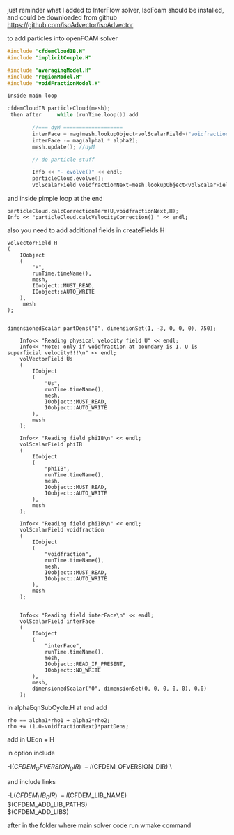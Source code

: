 just reminder what I added to InterFlow solver, 
IsoFoam should be installed, and could be downloaded from github https://github.com/isoAdvector/isoAdvector

to add particles into openFOAM solver
```cpp
#include "cfdemCloudIB.H"
#include "implicitCouple.H"

#include "averagingModel.H"
#include "regionModel.H"
#include "voidFractionModel.H"

inside main loop 

cfdemCloudIB particleCloud(mesh);
 then after     while (runTime.loop()) add

        //=== dyM ===================
        interFace = mag(mesh.lookupObject<volScalarField>("voidfractionNext"));
        interFace -= mag(alpha1 * alpha2);
        mesh.update(); //dyM

        // do particle stuff

        Info << "- evolve()" << endl;
        particleCloud.evolve();
        volScalarField voidfractionNext=mesh.lookupObject<volScalarField>("voidfractionNext");`
```
and inside pimple loop at the end

```
particleCloud.calcCorrectionTerm(U,voidfractionNext,H);
Info << "particleCloud.calcVelocityCorrection() " << endl;
```

also you need to add additional fields in createFields.H

```
volVectorField H
(
    IOobject
    (
        "H",
        runTime.timeName(),
        mesh,
        IOobject::MUST_READ,
        IOobject::AUTO_WRITE
    ),
     mesh
);


dimensionedScalar partDens("0", dimensionSet(1, -3, 0, 0, 0), 750);

    Info<< "Reading physical velocity field U" << endl;
    Info<< "Note: only if voidfraction at boundary is 1, U is superficial velocity!!!\n" << endl;
    volVectorField Us
    (
        IOobject
        (
            "Us",
            runTime.timeName(),
            mesh,
            IOobject::MUST_READ,
            IOobject::AUTO_WRITE
        ),
        mesh
    );

    Info<< "Reading field phiIB\n" << endl;
    volScalarField phiIB
    (
        IOobject
        (
            "phiIB",
            runTime.timeName(),
            mesh,
            IOobject::MUST_READ,
            IOobject::AUTO_WRITE
        ),
        mesh
    );

    Info<< "Reading field phiIB\n" << endl;
    volScalarField voidfraction
    (
        IOobject
        (
            "voidfraction",
            runTime.timeName(),
            mesh,
            IOobject::MUST_READ,
            IOobject::AUTO_WRITE
        ),
        mesh
    );


    Info<< "Reading field interFace\n" << endl;
    volScalarField interFace
    (
        IOobject
        (
            "interFace",
            runTime.timeName(),
            mesh,
            IOobject::READ_IF_PRESENT,
            IOobject::NO_WRITE
        ),
        mesh,
        dimensionedScalar("0", dimensionSet(0, 0, 0, 0, 0), 0.0)
    );
```
in alphaEqnSubCycle.H at end add

```
rho == alpha1*rho1 + alpha2*rho2;
rho += (1.0-voidfractionNext)*partDens;
```
add in UEqn + H



in option include

-I$(CFDEM_OFVERSION_DIR) \
-I$(CFDEM_OFVERSION_DIR) \

and include links

-L$(CFDEM_LIB_DIR)\
-l$(CFDEM_LIB_NAME) \
$(CFDEM_ADD_LIB_PATHS) \
$(CFDEM_ADD_LIBS)


after in the folder where main solver code run wmake command






